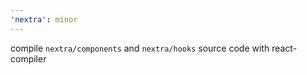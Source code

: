 ```yaml
---
'nextra': minor
---
```


compile `nextra/components` and `nextra/hooks` source code with react-compiler
